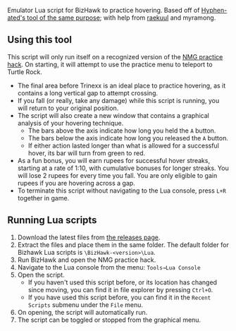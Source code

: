 Emulator Lua script for BizHawk to practice hovering. Based off of [Hyphen-ated's tool of the same purpose](https://github.com/Hyphen-ated/HoverPractice); with help from [raekuul](https://github.com/raekuul) and myramong.

## Using this tool
This script will only run itself on a recognized version of the [NMG practice hack](https://milde.no/lttp/). On starting, it will attempt to use the practice menu to teleport to Turtle Rock.

* The final area before Trinexx is an ideal place to practice hovering, as it contains a long vertical gap to attempt crossing.
* If you fall (or really, take any damage) while this script is running, you will return to your original position.
* The script will also create a new window that contains a graphical analysis of your hovering technique.
   * The bars above the axis indicate how long you held the `A` button.
   * The bars below the axis indicate how long you released the `A` button.
   * If either action lasted longer than what is allowed for a successful hover, its bar will turn from green to red.
* As a fun bonus, you will earn rupees for successful hover streaks, starting at a rate of 1:10, with cumulative bonuses for longer streaks. You will lose 2 rupees for every time you fall. You are only eligible to gain rupees if you are hovering across a gap.
* To terminate this script without navigating to the Lua console, press `L+R` together in game.

## Running Lua scripts
1. Download the latest files from [the releases page](https://github.com/fatmanspanda/EmuHoverPractice/releases).
1. Extract the files and place them in the same folder. The default folder for Bizhawk Lua scripts is `\BizHawk-<version>\Lua`.
1. Run BizHawk and open the NMG practice hack.
1. Navigate to the Lua console from the menu: `Tools→Lua Console`
1. Open the script.
   * If you haven't used this script before, or its location has changed since moving, you can find it in file explorer by pressing `Ctrl+O`.
   * If you have used this script before, you can find it in the `Recent Scripts` submenu under the `File` menu.
1. On opening, the script will automatically run.
1. The script can be toggled or stopped from the graphical menu.